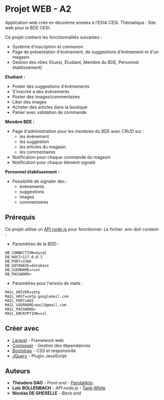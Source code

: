 # Projet WEB - A2

Application web crée en deuxième années à l’EXIA CESI.
Thématique : Site web pour le BDE CESI.

Ce projet contient les fonctionnalités suivantes :
* Système d'inscription et connexion
* Page de présentation d'événement, de suggestions d'événement et d'un magasin
* Gestion des rôles (Guest, Étudiant, Membre du BDE, Personnel établissement)

**Etudiant :**
* Poster des suggestions d'événements
* S'inscrire a des événements
* Poster des images/commentaires
* Liker des images
* Acheter des articles dans la boutique
* Panier avec validation de commande

**Membre BDE :**
* Page d'administration pour les membres du BDE avec CRUD sur :
	* les événement
	* les suggestion
	* les articles du magasin
	* les commentaires
* Notification pour chaque commande du magasin
* Notification pour chaque élément signalé

**Personnel établissement :**
* Possibilité de signaler des :
	* événements
	* suggestions
	* images
	* commentaires

## Prérequis

Ce projet utilise un [API node.js](https://github.com/Poulpynateur/A2-ProjetWeb-API) pour fonctionner.
Le fichier .env doit contenir :
* Paramètres de la BDD :
```
DB_CONNECTION=mysql
DB_HOST=127.0.0.1
DB_PORT=3306
DB_DATABASE=database
DB_USERNAME=root
DB_PASSWORD=
```
* Paramètres pour l'envois de mails :
```
MAIL_DRIVER=smtp
MAIL_HOST=smtp.googlemail.com
MAIL_PORT=465
MAIL_USERNAME=mail@gmail.com
MAIL_PASSWORD=
MAIL_ENCRYPTION=ssl
```

## Créer avec

* [Laravel](https://laravel.com/) - Framework web
* [Composer](https://getcomposer.org/) - Gestion des dépendances
* [Bootstrap](https://getbootstrap.com/) - CSS et responsivité
* [JQuery](https://jquery.com/) - Plugin JavaScript

## Auteurs

* **Théodore DAO** - *Front end* - [Pandahkiin](https://github.com/Pandahkiin)
* **Loïc BOLLENBACH** - *API node.js* - [Tank-White](https://github.com/Tank-White)
* **Nicolas DE GHESELLE** - *Back end*

